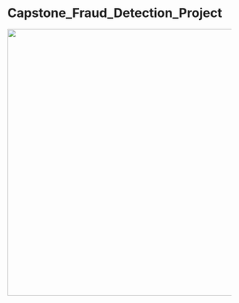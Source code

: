 # Capstone_Fraud_Detection_Project

<img src= "https://www.businessprocessincubator.com/wp-content/uploads/2018/10/www.fico_.comFraud-Management-Team-FIC-83f57a6ec467fcf8c7f911e7cbe2a56f802515b2.jpg" width = 600, height =600>
